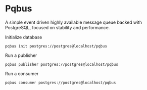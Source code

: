 # Pqbus
A simple event driven highly available message queue backed with PostgreSQL, focused on stability and performance.

Initialize database

```
pqbus init postgres://postgres@localhost/pqbus
```

Run a publisher

```
pqbus publisher postgres://postgres@localhost/pqbus
```

Run a consumer

```
pqbus consumer postgres://postgres@localhost/pqbus
```
